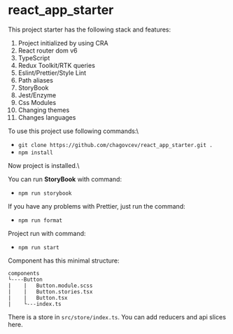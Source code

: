 # react_app_starter

This project starter has the following stack and features:

1. Project initialized by using CRA
2. React router dom v6
3. TypeScript
4. Redux Toolkit/RTK queries
5. Eslint/Prettier/Style Lint
6. Path aliases
7. StoryBook
8. Jest/Enzyme
9. Css Modules
10. Changing themes
11. Changes languages

To use this project use following commands:\
- ``git clone https://github.com/chagovcev/react_app_starter.git .``
- ``npm install``

Now project is installed.\

You can run **StoryBook** with command:
- ``npm run storybook``

If you have any problems with Prettier, just run the command:
- ``npm run format``

Project run with command:
- ``npm run start``

Component has this minimal structure:
```
components
└----Button
|    |   Button.module.scss
|    |   Button.stories.tsx
|    |   Button.tsx
|    └---index.ts
```
There is a store in ``src/store/index.ts``. You can add reducers and api slices here.